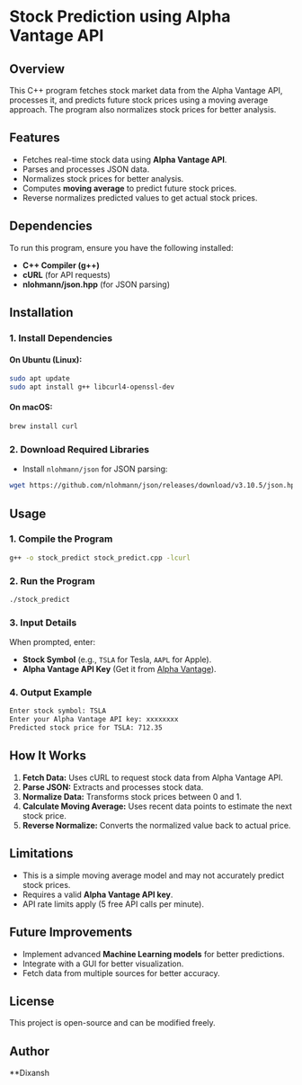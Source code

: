 # Stock Prediction using Alpha Vantage API

## Overview
This C++ program fetches stock market data from the Alpha Vantage API, processes it, and predicts future stock prices using a moving average approach. The program also normalizes stock prices for better analysis.

## Features
- Fetches real-time stock data using **Alpha Vantage API**.
- Parses and processes JSON data.
- Normalizes stock prices for better analysis.
- Computes **moving average** to predict future stock prices.
- Reverse normalizes predicted values to get actual stock prices.

## Dependencies
To run this program, ensure you have the following installed:
- **C++ Compiler (g++)**
- **cURL** (for API requests)
- **nlohmann/json.hpp** (for JSON parsing)

## Installation

### 1. Install Dependencies
#### On Ubuntu (Linux):
```sh
sudo apt update
sudo apt install g++ libcurl4-openssl-dev
```
#### On macOS:
```sh
brew install curl
```

### 2. Download Required Libraries
- Install `nlohmann/json` for JSON parsing:
```sh
wget https://github.com/nlohmann/json/releases/download/v3.10.5/json.hpp -O json.hpp
```

## Usage

### 1. Compile the Program
```sh
g++ -o stock_predict stock_predict.cpp -lcurl
```

### 2. Run the Program
```sh
./stock_predict
```

### 3. Input Details
When prompted, enter:
- **Stock Symbol** (e.g., `TSLA` for Tesla, `AAPL` for Apple).
- **Alpha Vantage API Key** (Get it from [Alpha Vantage](https://www.alphavantage.co)).

### 4. Output Example
```sh
Enter stock symbol: TSLA
Enter your Alpha Vantage API key: xxxxxxxx
Predicted stock price for TSLA: 712.35
```

## How It Works
1. **Fetch Data:** Uses cURL to request stock data from Alpha Vantage API.
2. **Parse JSON:** Extracts and processes stock data.
3. **Normalize Data:** Transforms stock prices between 0 and 1.
4. **Calculate Moving Average:** Uses recent data points to estimate the next stock price.
5. **Reverse Normalize:** Converts the normalized value back to actual price.

## Limitations
- This is a simple moving average model and may not accurately predict stock prices.
- Requires a valid **Alpha Vantage API key**.
- API rate limits apply (5 free API calls per minute).

## Future Improvements
- Implement advanced **Machine Learning models** for better predictions.
- Integrate with a GUI for better visualization.
- Fetch data from multiple sources for better accuracy.

## License
This project is open-source and can be modified freely.

## Author
**Dixansh

